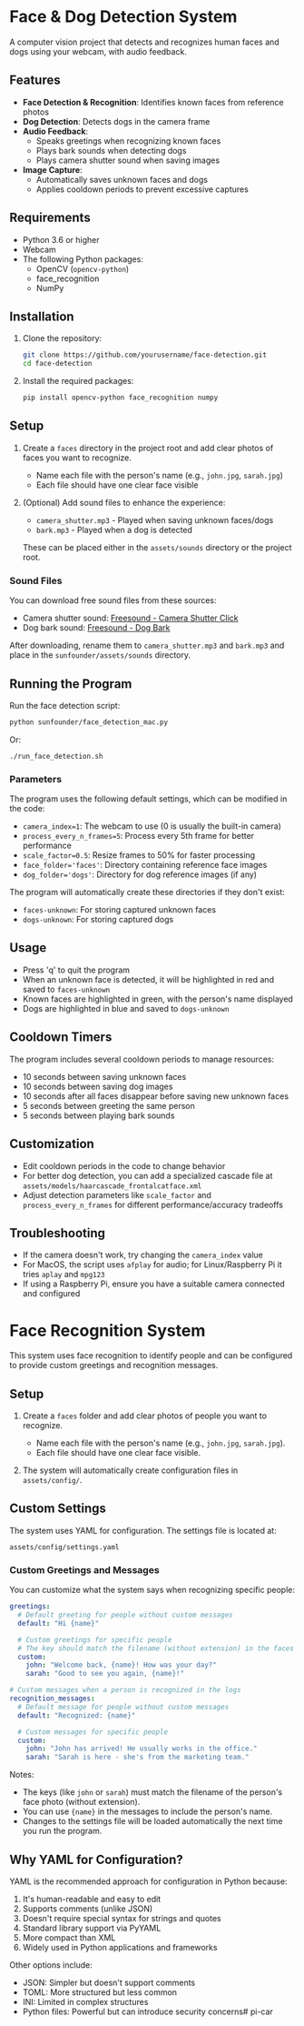 # Face & Dog Detection System

A computer vision project that detects and recognizes human faces and dogs using your webcam, with audio feedback.

## Features

- **Face Detection & Recognition**: Identifies known faces from reference photos
- **Dog Detection**: Detects dogs in the camera frame
- **Audio Feedback**:
  - Speaks greetings when recognizing known faces
  - Plays bark sounds when detecting dogs
  - Plays camera shutter sound when saving images
- **Image Capture**:
  - Automatically saves unknown faces and dogs
  - Applies cooldown periods to prevent excessive captures

## Requirements

- Python 3.6 or higher
- Webcam
- The following Python packages:
  - OpenCV (`opencv-python`)
  - face_recognition
  - NumPy

## Installation

1. Clone the repository:
   ```bash
   git clone https://github.com/yourusername/face-detection.git
   cd face-detection
   ```

2. Install the required packages:
   ```bash
   pip install opencv-python face_recognition numpy
   ```

## Setup

1. Create a `faces` directory in the project root and add clear photos of faces you want to recognize.
   - Name each file with the person's name (e.g., `john.jpg`, `sarah.jpg`)
   - Each file should have one clear face visible

2. (Optional) Add sound files to enhance the experience:
   - `camera_shutter.mp3` - Played when saving unknown faces/dogs
   - `bark.mp3` - Played when a dog is detected

   These can be placed either in the `assets/sounds` directory or the project root.

### Sound Files

You can download free sound files from these sources:

- Camera shutter sound: [Freesound - Camera Shutter Click](https://freesound.org/people/Mafon2/sounds/128111/)
- Dog bark sound: [Freesound - Dog Bark](https://freesound.org/people/KevinVG207/sounds/331912/)

After downloading, rename them to `camera_shutter.mp3` and `bark.mp3` and place in the `sunfounder/assets/sounds` directory.

## Running the Program

Run the face detection script:

```bash
python sunfounder/face_detection_mac.py
```

Or:

```
./run_face_detection.sh
```

### Parameters

The program uses the following default settings, which can be modified in the code:

- `camera_index=1`: The webcam to use (0 is usually the built-in camera)
- `process_every_n_frames=5`: Process every 5th frame for better performance
- `scale_factor=0.5`: Resize frames to 50% for faster processing
- `face_folder='faces'`: Directory containing reference face images
- `dog_folder='dogs'`: Directory for dog reference images (if any)

The program will automatically create these directories if they don't exist:
- `faces-unknown`: For storing captured unknown faces
- `dogs-unknown`: For storing captured dogs

## Usage

- Press 'q' to quit the program
- When an unknown face is detected, it will be highlighted in red and saved to `faces-unknown`
- Known faces are highlighted in green, with the person's name displayed
- Dogs are highlighted in blue and saved to `dogs-unknown`

## Cooldown Timers

The program includes several cooldown periods to manage resources:
- 10 seconds between saving unknown faces
- 10 seconds between saving dog images
- 10 seconds after all faces disappear before saving new unknown faces
- 5 seconds between greeting the same person
- 5 seconds between playing bark sounds

## Customization

- Edit cooldown periods in the code to change behavior
- For better dog detection, you can add a specialized cascade file at `assets/models/haarcascade_frontalcatface.xml`
- Adjust detection parameters like `scale_factor` and `process_every_n_frames` for different performance/accuracy tradeoffs

## Troubleshooting

- If the camera doesn't work, try changing the `camera_index` value
- For MacOS, the script uses `afplay` for audio; for Linux/Raspberry Pi it tries `aplay` and `mpg123`
- If using a Raspberry Pi, ensure you have a suitable camera connected and configured

# Face Recognition System

This system uses face recognition to identify people and can be configured to provide custom greetings and recognition messages.

## Setup

1. Create a `faces` folder and add clear photos of people you want to recognize.
   - Name each file with the person's name (e.g., `john.jpg`, `sarah.jpg`).
   - Each file should have one clear face visible.

2. The system will automatically create configuration files in `assets/config/`.

## Custom Settings

The system uses YAML for configuration. The settings file is located at:
```
assets/config/settings.yaml
```

### Custom Greetings and Messages

You can customize what the system says when recognizing specific people:

```yaml
greetings:
  # Default greeting for people without custom messages
  default: "Hi {name}"

  # Custom greetings for specific people
  # The key should match the filename (without extension) in the faces folder
  custom:
    john: "Welcome back, {name}! How was your day?"
    sarah: "Good to see you again, {name}!"

# Custom messages when a person is recognized in the logs
recognition_messages:
  # Default message for people without custom messages
  default: "Recognized: {name}"

  # Custom messages for specific people
  custom:
    john: "John has arrived! He usually works in the office."
    sarah: "Sarah is here - she's from the marketing team."
```

Notes:
- The keys (like `john` or `sarah`) must match the filename of the person's face photo (without extension).
- You can use `{name}` in the messages to include the person's name.
- Changes to the settings file will be loaded automatically the next time you run the program.

## Why YAML for Configuration?

YAML is the recommended approach for configuration in Python because:

1. It's human-readable and easy to edit
2. Supports comments (unlike JSON)
3. Doesn't require special syntax for strings and quotes
4. Standard library support via PyYAML
5. More compact than XML
6. Widely used in Python applications and frameworks

Other options include:
- JSON: Simpler but doesn't support comments
- TOML: More structured but less common
- INI: Limited in complex structures
- Python files: Powerful but can introduce security concerns# pi-car
